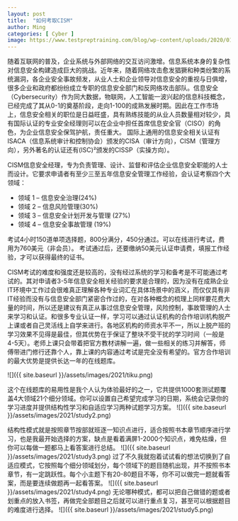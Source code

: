 ```yaml
---
layout: post
title:  "如何考取CISM"
author: Ming
categories: [ Cyber ]
image: https://www.testpreptraining.com/blog/wp-content/uploads/2020/01/How-to-passquerying-data-with-transact-SQL-70-761-5.png
---
```

随着互联网的普及，企业系统与外部网络的交互访问激增。信息系统本身的复杂性对信息安全构建造成巨大的挑战。近年来，随着网络攻击愈发猖獗和种类纷繁的系统漏洞，各企业安全事故频发，从业人士和企业领导对信息安全的重视与日俱增，很多企业和政府都纷纷成立专职的信息安全部门和反网络攻击部队。信息安全（Cybersecurity）作为同大数据，物联网，人工智能一波兴起的信息科技概念，已经完成了其从0-1的奠基阶段，走向1-100的成熟发展时期。因此在工作市场上，信息安全相关的职位是日益旺盛，具有熟练技能的从业人员数量相对较少，具有国际认证的专业安全经理则可以在企业中担任首席信息安全官（CISO）的角色，为企业信息安全保驾护航，责任重大。
国际上通用的信息安全相关认证有ISACA（信息系统审计和控制协会）颁发的CISA（审计方向），CISM（管理方向），另外著名的认证还有(ISC)²颁发的CISSP（实操方向）。

CISM信息安全经理，专为负责管理、设计、监督和评估企业信息安全职能的人士而设计。它要求申请者有至少三至五年信息安全管理工作经验，会认证考察四个大领域：
* 领域 1 – 信息安全治理(24%)
* 领域 2 – 信息风险管理(30%)
* 领域 3 – 信息安全计划开发与管理 (27%)
* 领域 4 – 信息安全事故管理 (19%)

考试4小时150道单项选择题，800分满分，450分通过。可以在线进行考试，费用为760美元（非会员）。
考试通过后，还要缴纳50美元认证申请费，填报工作经验，才可以获得最终的证书。

CISM考试的难度和强度还是较高的，没有经过系统的学习和备考是不可能通过考试的。其对申请者3-5年信息安全相关经验的要求是合理的，因为没有在成熟企业IT环境中工作过会很难真正理解各种专业词汇在具体场景中的涵义，而仅仅具有非IT经验而没有与信息安全部门紧密合作过的，在对各种概念的梳理上同样要花费大量的时间，所以还是建议有真正从事过信息安全管理，风险控制，事故管理的人士来学习和认证。和很多专业认证一样，学习可以通过认证机构的合作培训机构脱产上课或者自己灵活线上自学来进行。各地区机构的师资水平不一，所以上脱产班的学习效果不见得是最佳，但其优势在于保证了整块不受干扰的学习时间（一般是4-5天）。老师上课只会带着把官方教材讲解一遍，做一些相关的练习并解答，师傅带进门修行还靠个人，靠上课的内容通过考试是完全没有希望的。官方合作培训的最大优势是提供长达一年的在线题库。

![]({{ site.baseurl }}/assets/images/2021/tiku.png)

这个在线题库的易用性是我个人认为体验最好的之一，它共提供1000套测试题覆盖4大领域21个细分领域。你可以设置自己希望完成学习的日期，系统会记录你的学习进度并提供结构性学习和自适应学习两种试题学习方案。
![]({{ site.baseurl }}/assets/images/2021/study2.png)

结构性模式就是按照章节按部就班逐一知识点进行，适合按照书本章节顺序进行学习，也是我最开始选择的方案，缺点是看着满屏1-2000个知识点，难免枯燥，但你可以每做一题都马上看答案进行总结。
![]({{ site.baseurl }}/assets/images/2021/study3.png)
过了不久我就抱着试试看的想法切换到了自适应模式，它按照每个细分领域划分，每个领域下的题目随机出现，并不按照书本章节，有一定跳跃性。每个小主题下有20-80题目不等，你不可以做完一题就看答案，而是要连续做题再一起看答案。
![]({{ site.baseurl }}/assets/images/2021/study4.png)
无论哪种模式，都可以把自己做错的题或者划重点的放入书签，再做完全部题目之后就可以进行重点复习，甚至可以根据题目的难度进行选择。
![]({{ site.baseurl }}/assets/images/2021/study5.png)
